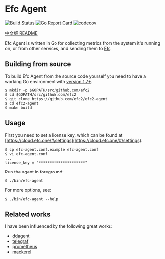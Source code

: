 # Efc Agent

[![Build Status](https://travis-ci.org/efc2/efc2-agent.svg?branch=master)](https://travis-ci.org/efc2/efc2-agent)
[![Go Report Card](https://goreportcard.com/badge/github.com/efc2/efc2-agent)](https://goreportcard.com/report/github.com/efc2/efc2-agent)
[![codecov](https://codecov.io/gh/efc2/efc2-agent/branch/master/graph/badge.svg)](https://codecov.io/gh/efc2/efc2-agent)

[中文版 README](README_zh-CN.md)

Efc Agent is written in Go for collecting metrics from the system it's
running on, or from other services, and sending them to [Efc](https://cloud.efc.one).

## Building from source

To build Efc Agent from the source code yourself you need to have a working Go environment with [version 1.7+](https://golang.org/doc/install).

```
$ mkdir -p $GOPATH/src/github.com/efc2
$ cd $GOPATH/src/github.com/efc2
$ git clone https://github.com/efc2/efc2-agent
$ cd efc2-agent
$ make build
```

## Usage

First you need to set a license key, which can be found at [https://cloud.efc.one/#/settings](https://cloud.efc.one/#/settings).

```
$ cp efc-agent.conf.example efc-agent.conf
$ vi efc-agent.conf
...
license_key = "*********************"
```

Run the agent in foreground:

```
$ ./bin/efc-agent
```

For more options, see:

```
$ ./bin/efc-agent --help
```

## Related works

I have been influenced by the following great works:

- [ddagent](https://github.com/datadog/dd-agent)
- [telegraf](https://github.com/influxdata/telegraf)
- [prometheus](https://github.com/prometheus/prometheus)
- [mackerel](https://github.com/mackerelio/mackerel-agent)
